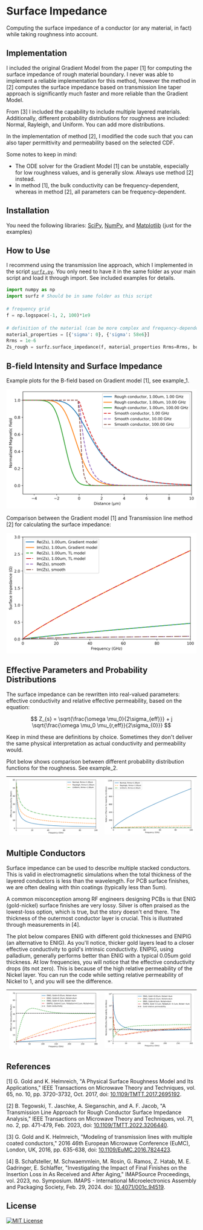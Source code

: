 # Surface Impedance

Computing the surface impedance of a conductor (or any material, in fact) while taking roughness into account.

## Implementation

I included the original Gradient Model from the paper [1] for computing the surface impedance of rough material boundary. I never was able to implement a reliable implementation for this method, however the method in [2] computes the surface impedance based on transmission line taper approach is significantly much faster and more reliable than the Gradient Model.

From [3] I included the capability to include multiple layered materials. Additionally, different probability distributions for roughness are included: Normal, Rayleigh, and Uniform. You can add more distributions.

In the implementation of method [2], I modified the code such that you can also taper permittivity and permeability based on the selected CDF.

Some notes to keep in mind:

- The ODE solver for the Gradient Model [1] can be unstable, especially for low roughness values, and is generally slow. Always use method [2] instead.
- In method [1], the bulk conductivity can be frequency-dependent, whereas in method [2], all parameters can be frequency-dependent.

## Installation

You need the following libraries: [SciPy](https://scipy.org/), [NumPy](https://numpy.org/), and [Matplotlib](https://matplotlib.org/) (just for the examples)

## How to Use

I recommend using the transmission line approach, which I implemented in the script [`surfz.py`](https://github.com/ZiadHatab/rough-surface-impedance/blob/main/surfz.py). You only need to have it in the same folder as your main script and load it through import. See included examples for details.

```Python
import numpy as np
import surfz # Should be in same folder as this script

# frequency grid
f = np.logspace(-1, 2, 100)*1e9

# definition of the material (can be more complex and frequency-dependent. See examples!)
material_properties = [{'sigma': 0}, {'sigma': 58e6}]
Rrms = 1e-6
Zs_rough = surfz.surface_impedance(f, material_properties Rrms=Rrms, boundary_loc=0, distribution='norm')
```

## B-field Intensity and Surface Impedance

Example plots for the B-field based on Gradient model [1], see example_1.

![B-field plot](images/B-field_plot.png)

Comparison between the Gradient model [1] and Transmission line method [2] for calculating the surface impedance:

![Surface Impedance](images/surface_impedance.png)

## Effective Parameters and Probability Distributions

The surface impedance can be rewritten into real-valued parameters: effective conductivity and relative effective permeability, based on the equation:

$$
Z_{s} = \sqrt{\frac{\omega \mu_0}{2\sigma_{eff}}} + j \sqrt{\frac{\omega \mu_0 \mu_{r,eff}}{2\sigma_{0}}}
$$

Keep in mind these are definitions by choice. Sometimes they don't deliver the same physical interpretation as actual conductivity and permeability would.

Plot below shows comparison between different probability distribution functions for the roughness. See example_2.

![Effective Sigma PDFs](./images/effective_sigma_pdfs.png) | ![Effective Mur PDFs](./images/effective_mur_pdfs.png)
:--: | :--:

## Multiple Conductors

Surface impedance can be used to describe multiple stacked conductors. This is valid in electromagnetic simulations when the total thickness of the layered conductors is less than the wavelength. For PCB surface finishes, we are often dealing with thin coatings (typically less than 5um).

A common misconception among RF engineers designing PCBs is that ENIG (gold-nickel) surface finishes are very lossy. Silver is often praised as the lowest-loss option, which is true, but the story doesn't end there. The thickness of the outermost conductor layer is crucial. This is illustrated through measurements in [4].

The plot below compares ENIG with different gold thicknesses and ENIPIG (an alternative to ENIG). As you'll notice, thicker gold layers lead to a closer effective conductivity to gold's intrinsic conductivity. ENIPIG, using palladium, generally performs better than ENIG with a typical 0.05um gold thickness. At low frequencies, you will notice that the effective conductivity drops (its not zero). This is because of the high relative permeability of the Nickel layer. You can run the code while setting relative permeability of Nickel to 1, and you will see the difference.

![Effective Conductivity](./images/effective_sigma_coating.png) | ![Effective Permeability](./images/effective_mur_coating.png)
:--: | :--:

## References

[1] G. Gold and K. Helmreich, "A Physical Surface Roughness Model and Its Applications," IEEE Transactions on Microwave Theory and Techniques, vol. 65, no. 10, pp. 3720-3732, Oct. 2017, doi: [10.1109/TMTT.2017.2695192](https://doi.org/10.1109/TMTT.2017.2695192).

[2] B. Tegowski, T. Jaschke, A. Sieganschin, and A. F. Jacob, "A Transmission Line Approach for Rough Conductor Surface Impedance Analysis," IEEE Transactions on Microwave Theory and Techniques, vol. 71, no. 2, pp. 471-479, Feb. 2023, doi: [10.1109/TMTT.2022.3206440](https://doi.org/10.1109/TMTT.2022.3206440).

[3] G. Gold and K. Helmreich, "Modeling of transmission lines with multiple coated conductors," 
2016 46th European Microwave Conference (EuMC), London, UK, 2016, pp. 635-638, doi: [10.1109/EuMC.2016.7824423](https://doi.org/10.1109/EuMC.2016.7824423).

[4] B. Schafsteller, M. Schwaemmlein, M. Rosin, G. Ramos, Z. Hatab, M. E. Gadringer, E. Schlaffer, "Investigating the Impact of Final Finishes on the Insertion Loss in As Received and After Aging," IMAPSource Proceedings, vol. 2023, no. Symposium. IMAPS - International Microelectronics Assembly and Packaging Society, Feb. 29, 2024. doi: [10.4071/001c.94519](https://doi.org/10.4071/001c.94519).

## License

[![MIT License](https://img.shields.io/badge/License-MIT-green.svg)](https://choosealicense.com/licenses/mit/)

